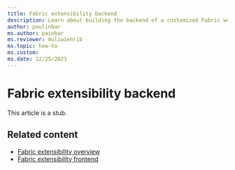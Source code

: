 ```yaml
---
title: Fabric extensibility backend
description: Learn about building the backend of a customized Fabric workload.
author: paulinbar
ms.author: painbar
ms.reviewer: muliwienrib
ms.topic: how-to
ms.custom:
ms.date: 12/25/2023
---
```


# Fabric extensibility backend

This article is a stub.

## Related content

* [Fabric extensibility overview](extensibility-overview.md)
* [Fabric extensibility frontend](extensibility-frontend.md)